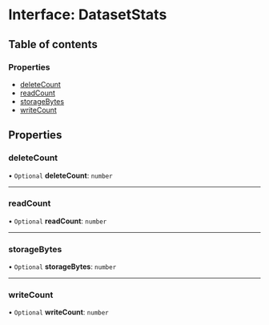 # Interface: DatasetStats

## Table of contents

### Properties

- [deleteCount](DatasetStats.md#deletecount)
- [readCount](DatasetStats.md#readcount)
- [storageBytes](DatasetStats.md#storagebytes)
- [writeCount](DatasetStats.md#writecount)

## Properties

### <a id="deletecount" name="deletecount"></a> deleteCount

• `Optional` **deleteCount**: `number`

___

### <a id="readcount" name="readcount"></a> readCount

• `Optional` **readCount**: `number`

___

### <a id="storagebytes" name="storagebytes"></a> storageBytes

• `Optional` **storageBytes**: `number`

___

### <a id="writecount" name="writecount"></a> writeCount

• `Optional` **writeCount**: `number`
